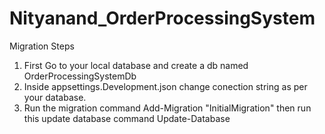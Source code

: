 # Nityanand_OrderProcessingSystem
Migration Steps
 1. First Go to your local database and create a db named OrderProcessingSystemDb
 2. Inside appsettings.Development.json change conection string as per your database.
 3. Run the migration command 
    Add-Migration "InitialMigration" 
    then run this update database command
    Update-Database
